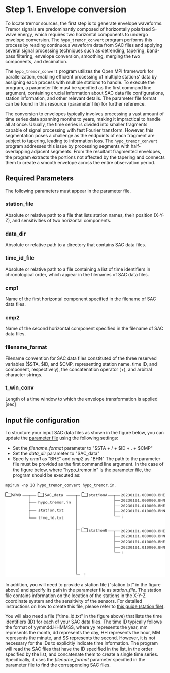 # Step 1. Envelope conversion

To locate tremor sources, the first step is to generate envelope waveforms. Tremor signals are predominantly composed of horizontally polarized S-wave energy, which requires two horizontal components to undergo envelope conversion. The `hypo_tremor_convert` program performs this process by reading continuous waveform data from SAC files and applying several signal processing techniques such as detrending, tapering, band-pass filtering, envelope conversion, smoothing, merging the two components, and decimation.

The `hypo_tremor_convert` program  utilizes the Open MPI framework for parallelization, enabling efficient processing of multiple stations' data by assigning each process with multiple stations to handle. To execute the program, a parameter file must be specified as the first command line argument, containing crucial information about SAC data file configurations, station information, and other relevant details. The parameter file format can be found in this resource (parameter file) for further reference.

The conversion to envelopes typically involves processing a vast amount of time series data spanning months to years, making it impractical to handle all at once. Usually, the time series is divided into smaller fragments capable of signal processing with fast Fourier transform. However, this segmentation poses a challenge as the endpoints of each fragment are subject to tapering, leading to information loss. The `hypo_tremor_convert` program addresses this issue by processing segments with half-overlapping adjacent segments. From the resultant fragmented envelopes, the program extracts the portions not affected by the tapering and connects them to create a smooth envelope across the entire observation period. 

## Required Parameters

The following parameters must appear in the parameter file.

### station_file 
Absolute or relative path to a file that lists station names, their position (X-Y-Z), and sensitivities of two horizontal components.

### data_dir
Absolute or relative path to a directory that contains SAC data files.

### time_id_file
Absolute or relative path to a file containing a list of time identifiers in chronological order, which appear in the filenames of SAC data files. 

### cmp1
Name of the first horizontal component specified in the filename of SAC data files.

### cmp2
Name of the second horizontal component specified in the filename of SAC data files.

### filename_format 
Filename convention for SAC data files constituted of the three reserved variables ($STA, $ID, and $CMP, representing station name, time ID, and component, respectively), the concatenation operator (+), and arbitral character strings.

### t_win_conv 
Length of a time window to which the envelope transformation is applied [sec]

## Input file configuration

To structure your input SAC data files as shown in the figure below, you can update the [parameter file](./parameter_file.md) using the following settings:
* Set the _filename_format_ parameter to "$STA + / + $ID + . + $CMP"
* Set the _data_dir_ parameter to "SAC_data"
* Specify _cmp1_ as "BHE" and _cmp2_ as "BHN"
The path to the parameter file must be provided as the first command line argument. In the case of the figure below, where "hypo_tremor.in" is the parameter file, the program should be executed as:
 
`mpirun -np 20 hypo_tremor_convert hypo_tremor.in`.

![files](./img/files_convert.png)

In addition, you will need to provide a station file ("station.txt" in the figure above) and specify its path in the parameter file as _station_file_. The station file contains information on the location of the stations in the X-Y-Z coordinate system and the sensitivity of the sensors. For detailed instructions on how to create this file, please refer to [this guide (station file)](statiln_file.md).

You will also need a file ("time_id.txt" in the figure above) that lists the time identifiers (ID) for each of your SAC data files. The time ID typically follows the format of yymmdd.HHMMSS, where yy represents the year, mm represents the month, dd represents the day, HH represents the hour, MM represents the minute, and SS represents the second. However, it is not necessary for the IDs to explicitly indicate time information. The program will read the SAC files that have the ID specified in the list, in the order specified by the list, and concatenate them to create a single time series. Specifically, it uses the _filename_format_ parameter specified in the parameter file to find the corresponding SAC files.






